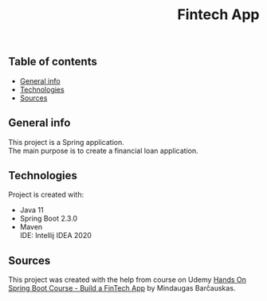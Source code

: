 <h1 align="right">Fintech App</h1><br>

## Table of contents
* [General info](#general-info)
* [Technologies](#technologies)
* [Sources](#sources)

## General info
This project is a Spring application.  
The main purpose is to create a financial loan application.  

## Technologies
Project is created with:
* Java 11
* Spring Boot 2.3.0
* Maven  
IDE: Intellij IDEA 2020

## Sources
This project was created with the help from course on Udemy <a href="https://www.udemy.com/course/hands-on-spring-boot-course-build-a-fintech-app">Hands On Spring Boot Course - Build a FinTech App</a> by Mindaugas Barčauskas.
